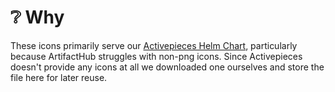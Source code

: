 # ❔ Why

These icons primarily serve our [Activepieces Helm Chart](https://github.com/fmjstudios/helm/tree/main/charts/activepieces), particularly because ArtifactHub struggles with non-png icons. Since Activepieces doesn't provide any icons at all we downloaded one ourselves and store the file here for later reuse.
